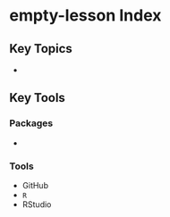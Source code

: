 # empty-lesson Index

## Key Topics

*

## Key Tools

### Packages

*

### Tools

* GitHub
* `R`
* RStudio
